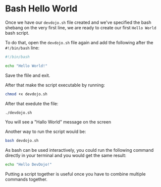 # Bash Hello World

Once we have our `devdojo.sh` file created and we've specified the bash shebang on the very first line, we are ready to create our first `Hello World` bash script.

To do that, open the `devdojo.sh` file again and add the following after the `#!/bin/bash` line:

```bash
#!/bin/bash

echo "Hello World!"
```

Save the flile and exit.

After that make the script executable by running:

```bash
chmod +x devdojo.sh
```

After that exedute the file:

```bash
./devdojo.sh
```

You will see a "Hallo World" message on the screen

Another way to run the script would be:

```bash
bash devdojo.sh
```

As bash can be used interactively, you could run the following command directly in your terminal and you would get the same result:

```bash
echo "Hello DevDojo!"
```

Putting a script together is useful once you have to combine multiple commands together.
